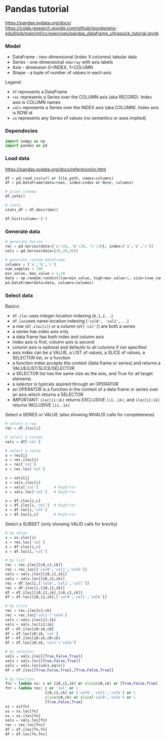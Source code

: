 # Pandas tutorial
https://pandas.pydata.org/docs/  
https://colab.research.google.com/github/google/eng-edu/blob/main/ml/cc/exercises/pandas_dataframe_ultraquick_tutorial.ipynb  

### Model
- DataFrame - two-dimensional (index X columns) tabular data
- Series - one-dimensional `ndarray` with axis labels
- Axis - dimension 0=INDEX, 1=COLUMN
- Shape - a tuple of number of values in each axis

Legend:
- `df` represents a DataFrame
- `rec` represents a Series over the COLUMN axis (aka RECORD). Index axis is COLUMN names
- `vals` represents a Series over the INDEX axis (aka COLUMN). Index axis is ROW id
- `xs` represents any Series of values (no semantics or axes implied)

### Dependncies
```python
import numpy as np
import pandas as pd
```

### Load data
https://pandas.pydata.org/docs/reference/io.html  
```python
df = pd.read_csv(url or file_path, names=columns)
df = pd.DataFrame(data=rows, index=index or None, columns)

# print schema
df.info()

# stats
stats_df = df.describe()

df.hist(column='X')
```
### Generate data
```python
# generate Series
rec = pd.Series(data={'a':10, 'b':20, 'c':30}, index=['a','b','c']) 
vals = pd.Series(data=[10,20,30]) 

# generate random DataFrame
columns = ['a','b','c']
num_samples = 100
min_value, max_value = 1,10
data = np.random.randint(low=min_value, high=max_value+1, size=(num_samples, len(columns)))
pd.DataFrame(data=data, columns=columns)
```

### Select data
Basics:
- `df.iloc` uses integer-location indexing (`0,1,2...`)
- `df.loc`uses name-location indexing (`'col0', 'col1',...`)
- a row (`df.iloc[i]`) or a column (`df['col']`) are both a series
- a series has index axis only
- a data frame has both index and column axis
- index axis is first, column axis is second
- column axis is optional and defaults to all columns if not specified
- axis index can be a VALUE, a LIST of values, a SLICE of values, a SELECTOR list, or a function
- a function index accepts the context (data frame or series) and returns a VALUE/LIST/SLICE/SELECTOR 
- a SELECTOR list has the same size as the axis, and True for all target elements
- a selector is typicaly aquired through an OPERATOR
- an OPERATOR is a function in the context of a data frame or series over an axis which returns a SELECTOR 
- IMPORTANT: `iloc[i1:ik]` returns EXCLUSIVE `[i1..ik)`, and `iloc[i1:ik]` returns INCLUSIVE `[i1..ik]`



Select a SERIES or VALUE (also showing INVALID calls for completeness)
```python
# select a row
rec = df.iloc[i]

# select a column
vals = df['col']

# select a value
x = rec[i]
x = rec.iloc[i]
x = rec['col']
x = rec.loc['col']

x = vals[i]
x = vals.iloc[i]
x = vals['col']       # KeyError
x = vals.loc['col']   # KeyError

x = df.iloc[i,c]
x = df.iloc[i,'col']  # KeyError
x = df.loc[i,'col']
x = df.loc[i,c]       # KeyError
```

Select a SUBSET (only showing VALID calls for brevity)
```python
# by value
x = xs.iloc[i]
x = rec.loc['col']
x = df.iloc[i,c]
x = df.loc[i,'col']

# by list
rec = rec.iloc[[c0,c1,ck]]
rec = rec.loc[['col0','col1','colk']]
vals = vals.iloc[[i0,i1,ik]]
vals = vals.loc[[i0,i1,ik]]
rec = df.loc[i,['col0','col1','coll']]
rec = df.iloc[i,[i0,i1,ik]]
df = df.iloc[[i0,i1,ik],[c0,c1,ck]]
df = df.loc[[i0,i1,ik],['col0','col1','colk']]

# by slice
rec = rec.iloc[c1:ck]
rec = rec.loc['col1':'colk']
vals = vals.iloc[i1:ik]
vals = vals.loc[i1:ik]
df = df.iloc[i0:ik,c0]
df = df.loc[i0:ik,'col']
df = df.iloc[i0:ik,c0:ck]
df = df.loc[i0:ik,'col1':'colk']

# by selector
vals = vals.iloc[[True,False,True]]
vals = vals.loc[[True,False,True]]
vals = vals.loc[vals.eq(x)]
df = df.iloc[[True,False,True],[True,False,True]]

# by function
fni = lambda xs: i or [i0,i1,ik] or slice(i0,ik) or [True,False,True]
fnr = lambda rec: c or 'col' or \
                  [c0,c1,ck] or ['col0','col1','colk'] or \
                  slice(c0,ck) or slice('col0','colk') or \
                  [True,False,True]
xs = xs[fn]
xs = xs.loc[fn]
xs = xs.iloc[fn]
vals = vals.loc[fn]
rec = rec.loc[fnr]
df = df.iloc[fn,fn]
df = df.loc[fn,fnc]
```